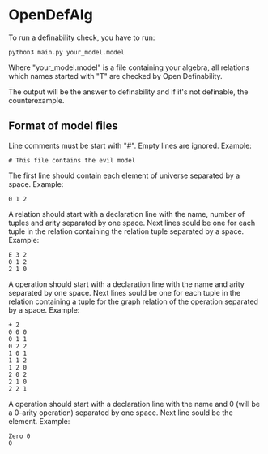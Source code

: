 # OpenDefAlg

To run a definability check, you have to run:

```python3 main.py your_model.model```

Where "your_model.model" is a file containing your algebra, all relations which names started with "T" are checked by Open Definability.

The output will be the answer to definability and if it's not definable, the counterexample.


## Format of model files

Line comments must be start with "#". Empty lines are ignored. Example:

```# This file contains the evil model```

The first line should contain each element of universe separated by a space. Example:

```0 1 2```

A relation should start with a declaration line with the name, number of tuples and arity separated by one space. Next lines sould be one for each tuple in the relation containing the relation tuple separated by a space. Example:

```
E 3 2
0 1 2
2 1 0
```

A operation should start with a declaration line with the name and arity separated by one space. Next lines sould be one for each tuple in the relation containing a tuple for the graph relation of the operation separated by a space. Example:

```
+ 2
0 0 0
0 1 1
0 2 2
1 0 1
1 1 2
1 2 0
2 0 2
2 1 0
2 2 1
```

A operation should start with a declaration line with the name and 0 (will be a 0-arity operation) separated by one space. Next line sould be the element. Example:

```
Zero 0
0
```

